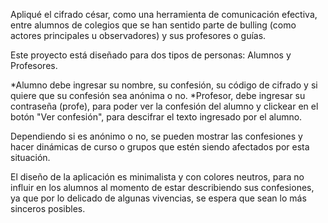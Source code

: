 Apliqué el cifrado césar, como una herramienta de comunicación efectiva, entre alumnos de colegios que se han sentido parte de bulling (como actores principales u observadores) y sus profesores o guías.

Este proyecto está diseñado para dos tipos de personas:
Alumnos y Profesores.

*Alumno debe ingresar su nombre, su confesión, su código de cifrado y si quiere que su confesión sea anónima o no.
*Profesor, debe ingresar su contraseña (profe), para poder ver la confesión del alumno y clickear en el botón "Ver confesión", para descifrar el texto ingresado por el alumno. 

Dependiendo si es anónimo o no, se pueden mostrar las confesiones y hacer dinámicas de curso o grupos que estén siendo afectados por esta situación.

El diseño de la aplicación es minimalista y con colores neutros, para no influir en los alumnos al momento de estar describiendo sus confesiones, ya que por lo delicado de algunas vivencias, se espera que sean lo más sinceros posibles. 


